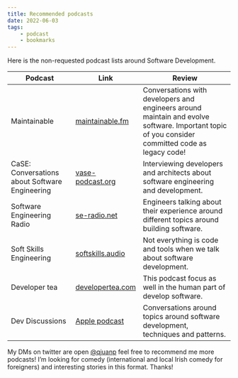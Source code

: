 ```yaml
---
title: Recommended podcasts
date: 2022-06-03
tags: 
    - podcast
    - bookmarks
---
```


Here is the non-requested podcast lists around Software Development.

| Podcast | Link | Review |
| --- | --- | --- |
| Maintainable | [maintainable.fm](https://www.maintainable.fm) | Conversations with developers and engineers around maintain and evolve software. Important topic of you consider committed code as legacy code! |
| CaSE: Conversations about Software Engineering | [vase-podcast.org](https://www.case-podcast.org) | Interviewing developers and architects about software engineering and development. |
| Software Engineering Radio | [se-radio.net](https://www.se-radio.net) | Engineers talking about their experience around different topics around building software. |
| Soft Skills Engineering | [softskills.audio](https://softskill%C3%B1s.audio) | Not everything is code and tools when we talk about software development. |
| Developer tea | [developertea.com](https://developertea.com) | This podcast focus as well in the human part of develop software. |
| Dev Discussions | [Apple podcast](https://podcasts.apple.com/ie/podcast/dev-discussions/id954824483) | Conversations around topics around software development, techniques and patterns. |

My DMs on twitter are open [@qjuanp](https://twitter.com/qjuanp) feel free to recommend me more podcasts! I’m looking for comedy (international and local Irish comedy for foreigners) and interesting stories in this format. Thanks!
